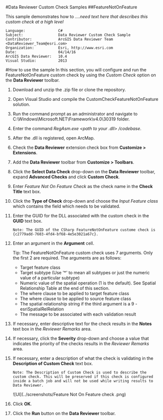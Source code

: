 #Data Reviewer Custom Check Samples
##FeatureNotOnFeature

This sample demonstrates how to *....need text here that describes this custom check at a high level*

```
Language:               C#
Subject:                Data Reviewer Custom Check Sample
Contributor:            ArcGIS Data Reviewer Team <DataReviewer_Team@esri.com>
Organization:           Esri, http://www.esri.com
Date:                   04/14/16
ArcGIS Data Reviewer:   10.4
Visual Studio:          2013
```
#How to use the sample
In this section, you will configure and run the FeatureNotOnFeature custom check by using the _Custom Check_ option on the __Data Reviewer__ toolbar.

1. Download and unzip the .zip file or clone the repository.
2. Open Visual Studio and compile the CustomCheckFeatureNotOnFeature solution.
2. Run the command prompt as an administrator and navigate to C:\\Windows\Microsoft.NET\Framework\v4.0\30319 folder.
3. Enter the command _RegAsm.exe <path to your .dll> /codebase_.
4. After the .dll is registered, open ArcMap.
5. Check the __Data Reviewer__ extension check box from __Customize > Extensions__.
6. Add the __Data Reviewer__ toolbar from __Customize > Toolbars__.
7. Click the __Select Data Check__ drop-down on the __Data Reviewer__ toolbar, expand __Advanced Checks__ and click __Custom Check__.
8. Enter _Feature Not On Feature Check_ as the check name in the __Check Title__ text box.
9. Click the __Type of Check__ drop-down and choose the _Input Feature class_ which contains the field which needs to be validated.
10. Enter the GUID for the DLL associated with the custom check in the __GUID__ text box.

    ```Note: The GUID of the CSharp FeatureNotOnFeature custome check is {c2779add-7603-4fd4-bf68-4e5e3021a67c}.```
    
11. Enter an argument in the __Argument__ cell.

    Tip: The FeatureNotOnFeature custom check uses 7 arguments. Only the first 2 are required.  The arguments are as follows: 
    * Target feature class
    * Target subtype (Use '*' to mean all subtypes or just the numeric value of a particular subtype)
    * Numeric value of the spatial operation (1 is the default). See Spatial Relationship Table at the end of this section.
    * The where clause to be applied to target feature class
    * The where clause to be applied to source feature class
    * The spatial relationship string if the third argument is a 9 - esriSpatialRelRelation
    * The message to be associated with each validation result

12. If necessary, enter descriptive text for the check results in the __Notes__ text box in the _Reviewer Remarks_ area.
13. If necessary, click the __Severity__ drop-down and choose a value that indicates the priority of the checks results in the _Reviewer Remarks_ area.
14. If necessary, enter a description of what the check is validating in the __Description of Custom Check__ text box.

    ```Note: The Description of Custom Check is used to describe the custom check. This will be preserved if this check is configured inside a batch job and will not be used while writing results to Data Reviewer.```
    
    ![UI](../screenshots/Feature Not On Feature check .png)
    
15. Click __OK__.
16. Click the __Run__ button on the __Data Reviewer__ toolbar.

